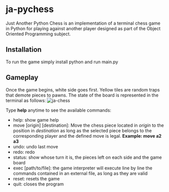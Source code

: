 # ja-pychess
Just Another Python Chess is an implementation of a terminal chess game in Python for playing against another player designed as part of the Object Oriented Programming subject.

## Installation
To run the game simply install python and run main.py

## Gameplay
Once the game begins, white side goes first. Yellow tiles are random traps that demote pieces to pawns.
The state of the board is represented in the terminal as follows:
![ja-chess](https://user-images.githubusercontent.com/35763574/67414491-80369780-f5c3-11e9-96b3-c17fd4796587.png)

Type **help** anytime to see the available commands:
-	help: show game help
-	move [origin] [destination]: Move the chess piece located in *origin* to the position in *destination* as long as the selected piece belongs to the corresponding player and the defined move is legal. **Example: move a2 a3**
-	undo: undo last move
-	redo: redo
-	status: show whose turn it is, the pieces left on each side and the game board
-	exec [path/to/file]: the game interpreter will execute line by line the commands contained in an external file, as long as they are valid
-	reset: resets the game
-	quit: closes the program
